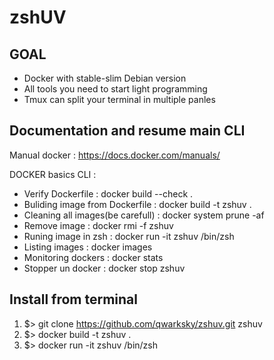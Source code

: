 # zshUV 

## GOAL 
* Docker with stable-slim Debian version
* All tools you need to start light programming 
* Tmux can split your terminal in multiple panles

## Documentation and resume main CLI

Manual docker : https://docs.docker.com/manuals/

DOCKER basics CLI : 
* Verify Dockerfile :  docker build --check .
* Buliding image from Dockerfile :  docker build -t zshuv . 
* Cleaning all images(be carefull) :  docker system prune -af  
* Remove image : docker rmi -f zshuv
* Runing image in zsh : docker run -it zshuv /bin/zsh 
* Listing images : docker images
* Monitoring dockers : docker stats
* Stopper un docker : docker stop zshuv

## Install from terminal
1. $> git clone https://github.com/qwarksky/zshuv.git zshuv
2. $> docker build -t zshuv .
3. $> docker run -it zshuv /bin/zsh 

